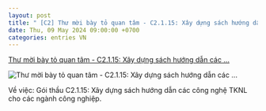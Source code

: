 ```yaml
---
layout: post
title: " [C2] Thư mời bày tỏ quan tâm - C2.1.15: Xây dựng sách hướng dẫn các ..."
date: Thu, 09 May 2024 09:00:00 +0700
categories: entries VN
---
```

[Thư mời bày tỏ quan tâm - C2.1.15: Xây dựng sách hướng dẫn các ...](https://tietkiemnangluong.com.vn/tin-tuc/hop-tac-quoc-te/t31359/thu-moi-bay-to-quan-tam--c2-1-15-xay-dung-sach-huong-dan-cac-cong-nghe-tknl-cho-cac-nganh-cong-nghiep.html)

![Thư mời bày tỏ quan tâm - C2.1.15: Xây dựng sách hướng dẫn các ...](https://media.tietkiemnangluong.com.vn/Images/Upload/User/quantri/2024/5/thong_bao_nv.PNG?w=800&mode=crop)

Về việc: Gói thầu C2.1.15: Xây dựng sách hướng dẫn các công nghệ TKNL cho các ngành công nghiệp.


